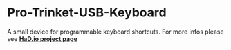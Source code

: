 Pro-Trinket-USB-Keyboard
========================
A small device for programmable keyboard shortcuts.
For more infos please see [**HaD.io project page**](https://hackaday.io/project/3502-pro-trinket-usb-keyboard)

